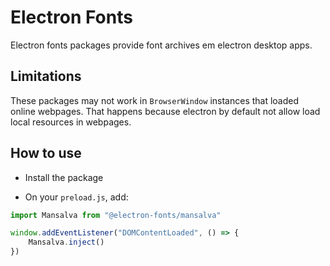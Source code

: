 # Electron Fonts

Electron fonts packages provide font archives em electron desktop apps.

## Limitations

These packages may not work in `BrowserWindow` instances that loaded online webpages. That happens because electron by default not allow load local resources in webpages.

## How to use

* Install the package

* On your `preload.js`, add:

```ts
import Mansalva from "@electron-fonts/mansalva"

window.addEventListener("DOMContentLoaded", () => {
    Mansalva.inject()
})
```